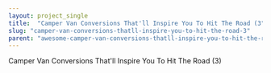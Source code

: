 ```yaml
---
layout: project_single
title:  "Camper Van Conversions That'll Inspire You To Hit The Road (3"
slug: "camper-van-conversions-thatll-inspire-you-to-hit-the-road-3"
parent: "awesome-camper-van-conversions-thatll-inspire-you-to-hit-the-road"
---
```

Camper Van Conversions That'll Inspire You To Hit The Road (3)